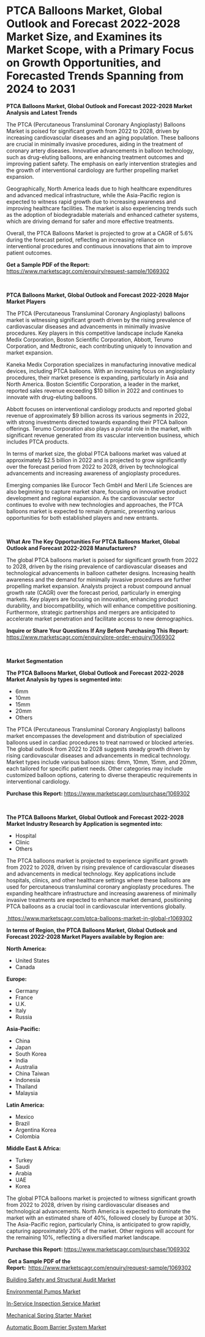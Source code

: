 <p><h1>PTCA Balloons Market, Global Outlook and Forecast 2022-2028 Market Size, and Examines its Market Scope, with a Primary Focus on Growth Opportunities, and Forecasted Trends Spanning from 2024 to 2031</h1></p><p><strong>PTCA Balloons Market, Global Outlook and Forecast 2022-2028 Market Analysis and Latest Trends</strong></p>
<p><p>The PTCA (Percutaneous Transluminal Coronary Angioplasty) Balloons Market is poised for significant growth from 2022 to 2028, driven by increasing cardiovascular diseases and an aging population. These balloons are crucial in minimally invasive procedures, aiding in the treatment of coronary artery diseases. Innovative advancements in balloon technology, such as drug-eluting balloons, are enhancing treatment outcomes and improving patient safety. The emphasis on early intervention strategies and the growth of interventional cardiology are further propelling market expansion.</p><p>Geographically, North America leads due to high healthcare expenditures and advanced medical infrastructure, while the Asia-Pacific region is expected to witness rapid growth due to increasing awareness and improving healthcare facilities. The market is also experiencing trends such as the adoption of biodegradable materials and enhanced catheter systems, which are driving demand for safer and more effective treatments. </p><p>Overall, the PTCA Balloons Market is projected to grow at a CAGR of 5.6% during the forecast period, reflecting an increasing reliance on interventional procedures and continuous innovations that aim to improve patient outcomes.</p></p>
<p><strong>Get a Sample PDF of the Report:&nbsp;</strong> <a href="https://www.marketscagr.com/enquiry/request-sample/1069302?utm_campaign=1197&utm_medium=2&utm_source=Github&utm_content=ia&utm_term=04122024&utm_id=ptca-balloons-market-global-outlook-and-forecast-2022-2028">https://www.marketscagr.com/enquiry/request-sample/1069302</a></p>
<p>&nbsp;</p>
<p><strong>PTCA Balloons Market, Global Outlook and Forecast 2022-2028 Major Market Players</strong></p>
<p><p>The PTCA (Percutaneous Transluminal Coronary Angioplasty) balloons market is witnessing significant growth driven by the rising prevalence of cardiovascular diseases and advancements in minimally invasive procedures. Key players in this competitive landscape include Kaneka Medix Corporation, Boston Scientific Corporation, Abbott, Terumo Corporation, and Medtronic, each contributing uniquely to innovation and market expansion.</p><p>Kaneka Medix Corporation specializes in manufacturing innovative medical devices, including PTCA balloons. With an increasing focus on angioplasty procedures, their market presence is expanding, particularly in Asia and North America. Boston Scientific Corporation, a leader in the market, reported sales revenue exceeding $10 billion in 2022 and continues to innovate with drug-eluting balloons.</p><p>Abbott focuses on interventional cardiology products and reported global revenue of approximately $9 billion across its various segments in 2022, with strong investments directed towards expanding their PTCA balloon offerings. Terumo Corporation also plays a pivotal role in the market, with significant revenue generated from its vascular intervention business, which includes PTCA products.</p><p>In terms of market size, the global PTCA balloons market was valued at approximately $2.5 billion in 2022 and is projected to grow significantly over the forecast period from 2022 to 2028, driven by technological advancements and increasing awareness of angioplasty procedures.</p><p>Emerging companies like Eurocor Tech GmbH and Meril Life Sciences are also beginning to capture market share, focusing on innovative product development and regional expansion. As the cardiovascular sector continues to evolve with new technologies and approaches, the PTCA balloons market is expected to remain dynamic, presenting various opportunities for both established players and new entrants.</p></p>
<p>&nbsp;</p>
<p><strong>What Are The Key Opportunities For PTCA Balloons Market, Global Outlook and Forecast 2022-2028 Manufacturers?</strong></p>
<p><p>The global PTCA balloons market is poised for significant growth from 2022 to 2028, driven by the rising prevalence of cardiovascular diseases and technological advancements in balloon catheter designs. Increasing health awareness and the demand for minimally invasive procedures are further propelling market expansion. Analysts project a robust compound annual growth rate (CAGR) over the forecast period, particularly in emerging markets. Key players are focusing on innovation, enhancing product durability, and biocompatibility, which will enhance competitive positioning. Furthermore, strategic partnerships and mergers are anticipated to accelerate market penetration and facilitate access to new demographics.</p></p>
<p><strong>Inquire or Share Your Questions If Any Before Purchasing This Report:</strong> <a href="https://www.marketscagr.com/enquiry/pre-order-enquiry/1069302?utm_campaign=1197&utm_medium=2&utm_source=Github&utm_content=ia&utm_term=04122024&utm_id=ptca-balloons-market-global-outlook-and-forecast-2022-2028">https://www.marketscagr.com/enquiry/pre-order-enquiry/1069302</a></p>
<p>&nbsp;</p>
<p><strong>Market Segmentation</strong></p>
<p><strong>The PTCA Balloons Market, Global Outlook and Forecast 2022-2028 Market Analysis by types is segmented into:</strong></p>
<p><ul><li>6mm</li><li>10mm</li><li>15mm</li><li>20mm</li><li>Others</li></ul></p>
<p><p>The PTCA (Percutaneous Transluminal Coronary Angioplasty) balloons market encompasses the development and distribution of specialized balloons used in cardiac procedures to treat narrowed or blocked arteries. The global outlook from 2022 to 2028 suggests steady growth driven by rising cardiovascular diseases and advancements in medical technology. Market types include various balloon sizes: 6mm, 10mm, 15mm, and 20mm, each tailored for specific patient needs. Other categories may include customized balloon options, catering to diverse therapeutic requirements in interventional cardiology.</p></p>
<p><strong>Purchase this Report:&nbsp;</strong><a href="https://www.marketscagr.com/purchase/1069302?utm_campaign=1197&utm_medium=2&utm_source=Github&utm_content=ia&utm_term=04122024&utm_id=ptca-balloons-market-global-outlook-and-forecast-2022-2028">https://www.marketscagr.com/purchase/1069302</a></p>
<p>&nbsp;</p>
<p><strong>The PTCA Balloons Market, Global Outlook and Forecast 2022-2028 Market Industry Research by Application is segmented into:</strong></p>
<p><ul><li>Hospital</li><li>Clinic</li><li>Others</li></ul></p>
<p><p>The PTCA balloons market is projected to experience significant growth from 2022 to 2028, driven by rising prevalence of cardiovascular diseases and advancements in medical technology. Key applications include hospitals, clinics, and other healthcare settings where these balloons are used for percutaneous transluminal coronary angioplasty procedures. The expanding healthcare infrastructure and increasing awareness of minimally invasive treatments are expected to enhance market demand, positioning PTCA balloons as a crucial tool in cardiovascular interventions globally.</p></p>
<p><a href="https://www.marketscagr.com/ptca-balloons-market-in-global-r1069302?utm_campaign=1197&utm_medium=2&utm_source=Github&utm_content=ia&utm_term=04122024&utm_id=ptca-balloons-market-global-outlook-and-forecast-2022-2028">&nbsp;https://www.marketscagr.com/ptca-balloons-market-in-global-r1069302</a></p>
<p><strong>In terms of Region, the PTCA Balloons Market, Global Outlook and Forecast 2022-2028 Market Players available by Region are:</strong></p>
<p>
    <p> <strong> North America: </strong>
        <ul>
            <li>United States</li>
            <li>Canada</li>
        </ul>
        </p> 
    <p> <strong> Europe: </strong>
        <ul>
            <li>Germany</li>
            <li>France</li>
            <li>U.K.</li>
            <li>Italy</li>
            <li>Russia</li>
        </ul>
        </p> 
    <p> <strong> Asia-Pacific: </strong>
        <ul>
            <li>China</li>
            <li>Japan</li>
            <li>South Korea</li>
            <li>India</li>
            <li>Australia</li>
            <li>China Taiwan</li>
            <li>Indonesia</li>
            <li>Thailand</li>
            <li>Malaysia</li>
        </ul>
        </p> 
    <p> <strong> Latin America: </strong>
        <ul>
            <li>Mexico</li>
            <li>Brazil</li>
            <li>Argentina Korea</li>
            <li>Colombia</li>
        </ul>
        </p> 
    <p> <strong> Middle East & Africa: </strong>
        <ul>
            <li>Turkey</li>
            <li>Saudi</li>
            <li>Arabia</li>
            <li>UAE</li>
            <li>Korea</li>
        </ul>
    </p>
    </p>
<p><p>The global PTCA balloons market is projected to witness significant growth from 2022 to 2028, driven by rising cardiovascular diseases and technological advancements. North America is expected to dominate the market with an estimated share of 40%, followed closely by Europe at 30%. The Asia-Pacific region, particularly China, is anticipated to grow rapidly, capturing approximately 20% of the market. Other regions will account for the remaining 10%, reflecting a diversified market landscape.</p></p>
<p><strong>Purchase this Report: </strong><a href="https://www.marketscagr.com/purchase/1069302?utm_campaign=1197&utm_medium=2&utm_source=Github&utm_content=ia&utm_term=04122024&utm_id=ptca-balloons-market-global-outlook-and-forecast-2022-2028">https://www.marketscagr.com/purchase/1069302</a></p>
<p>&nbsp;<strong>Get a Sample PDF of the Report:&nbsp;&nbsp;</strong><a href="https://www.marketscagr.com/enquiry/request-sample/1069302?utm_campaign=1197&utm_medium=2&utm_source=Github&utm_content=ia&utm_term=04122024&utm_id=ptca-balloons-market-global-outlook-and-forecast-2022-2028">https://www.marketscagr.com/enquiry/request-sample/1069302</a></p>
<p><strong></strong></p>
<p><p><a href="https://issuu.com/reportprime-2/docs/building-safety-and-structural-audit-market-size-2?utm_campaign=1197&utm_medium=2&utm_source=Github&utm_content=ia&utm_term=04122024&utm_id=ptca-balloons-market-global-outlook-and-forecast-2022-2028">Building Safety and Structural Audit Market</a></p><p><a href="https://www.linkedin.com/pulse/environmental-pumps-market-growth-segmentation-regional-t1bvf?utm_campaign=1197&utm_medium=2&utm_source=Github&utm_content=ia&utm_term=04122024&utm_id=ptca-balloons-market-global-outlook-and-forecast-2022-2028">Environmental Pumps Market</a></p><p><a href="https://issuu.com/reportprime-2/docs/in-service-inspection-service-market-size-2030.ppt?utm_campaign=1197&utm_medium=2&utm_source=Github&utm_content=ia&utm_term=04122024&utm_id=ptca-balloons-market-global-outlook-and-forecast-2022-2028">In-Service Inspection Service Market</a></p><p><a href="https://www.linkedin.com/pulse/decoding-mechanical-spring-starter-market-signals-growth-algorithms-tflcf?utm_campaign=1197&utm_medium=2&utm_source=Github&utm_content=ia&utm_term=04122024&utm_id=ptca-balloons-market-global-outlook-and-forecast-2022-2028">Mechanical Spring Starter Market</a></p><p><a href="https://www.linkedin.com/pulse/automatic-boom-barrier-system-market-global-analysis-trends-wahhf?utm_campaign=1197&utm_medium=2&utm_source=Github&utm_content=ia&utm_term=04122024&utm_id=ptca-balloons-market-global-outlook-and-forecast-2022-2028">Automatic Boom Barrier System Market</a></p></p>